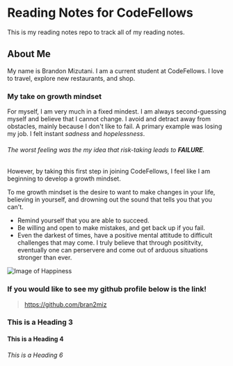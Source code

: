 # Reading Notes for CodeFellows

This is my reading notes repo to track all of my reading notes.

## About Me

My name is Brandon Mizutani. I am a current student at CodeFellows. I love to travel, explore new restaurants, and shop.

### My take on growth mindset

For myself, I am very much in a fixed mindest. I am always second-guessing myself and believe that I cannot change. I avoid and detract away from obstacles, mainly because I don't like to fail. A primary example was losing my job. I felt instant *sadness* and *hopelessness*.

###### The worst feeling was the my idea that risk-taking leads to **FAILURE**.

However, by taking this first step in joining CodeFellows, I feel like I am beginning to develop a growth mindset. 

To me growth mindset is the desire to want to make changes in your life, believing in yourself, and drowning out the sound that tells you that you can't.

- Remind yourself that you are able to succeed.
- Be willing and open to make mistakes, and get back up if you fail.
- Even the darkest of times, have a positive mental attitude to difficult challenges that may come. I truly believe that through posititvity, eventually one can perservere and come out of arduous situations stronger than ever.

![Image of Happiness](https://thumbs.dreamstime.com/z/woman-praying-free-birds-to-nature-sunset-background-woman-praying-free-birds-enjoying-nature-sunset-99680945.jpg)

### If you would like to see my github profile below is the link!

> https://github.com/bran2miz


### This is a Heading 3
#### This is a Heading 4
###### This is a Heading 6
